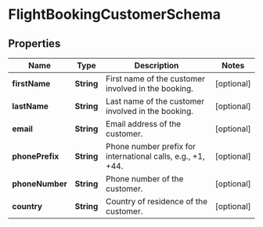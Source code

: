 # FlightBookingCustomerSchema

## Properties
Name | Type | Description | Notes
------------ | ------------- | ------------- | -------------
**firstName** | **String** | First name of the customer involved in the booking. |  [optional]
**lastName** | **String** | Last name of the customer involved in the booking. |  [optional]
**email** | **String** | Email address of the customer. |  [optional]
**phonePrefix** | **String** | Phone number prefix for international calls, e.g., +1, +44. |  [optional]
**phoneNumber** | **String** | Phone number of the customer. |  [optional]
**country** | **String** | Country of residence of the customer. |  [optional]
